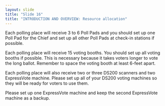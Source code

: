 ```yaml
---
layout: slide
title: "Slide 16"
title: "INTRODUCTION AND OVERVIEW: Resource allocation"
---
```


Each polling place will receive 3 to 6 Poll Pads and you should set up one Poll Pad for the Chief and set up all other Poll Pads at check-in stations if possible.

Each polling place will receive 15 voting booths. You should set up all voting booths if possible. This is necessary because it takes voters longer to vote the long ballot. Remember to space the voting booth at least 6-feet apart.

Each polling place will also receive two or three DS200 scanners and two ExpressVote machine. Please set up all of your DS200 voting machines so they will be ready for voters to use them.

Please set up one ExpressVote machine and keep the second ExpressVote machine as a backup.
